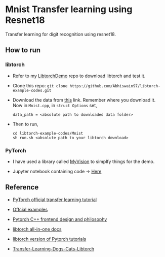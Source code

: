 # Mnist Transfer learning using Resnet18

Transfer learning for digit recognition using resnet18.

## How to run

### libtorch

- Refer to my [LibtorchDemo](https://github.com/Abhiswain97/LibtorchDemo) repo to download libtorch and test it.

- Clone this repo: `git clone https://github.com/Abhiswain97/libtorch-example-codes.git`

- Download the data from [this](http://yann.lecun.com/exdb/mnist/) link. Remember where you download it. Now in `Mnist.cpp`, in `struct Options` set, 
  ```
  data_path = <absolute path to downloaded data folder>
  ``` 

- Then to run,

  ```
  cd libtorch-example-codes/Mnist
  sh run.sh <absolute path to your libtorch download>
  ```
  
### PyTorch

- I have used a library called [MyVision](https://github.com/Abhiswain97/MyVision) to simplfy things for the demo.
 
- Jupyter notebook containing code -> [Here](https://github.com/Abhiswain97/libtorch-example-codes/blob/main/Mnist/Mnist-PyTorch/mnist-using-myvision.ipynb)

## Reference

- [PyTorch official transfer learning tutorial](https://pytorch.org/tutorials/beginner/transfer_learning_tutorial.html)

- [Offcial examples](https://github.com/pytorch/examples/tree/master/cpp)

- [Pytorch C++ frontend design and philosophy](https://pytorch.org/tutorials/advanced/cpp_frontend.html#running-the-network-in-forward-mode)

- [libtorch all-in-one docs](https://www.ccoderun.ca/programming/doxygen/pytorch/index.html)

- [libtorch version of Pytorch tutorials](https://github.com/prabhuomkar/pytorch-cpp)

- [Transfer-Learning-Dogs-Cats-Libtorch](https://github.com/BuffetCodes/Transfer-Learning-Dogs-Cats-Libtorch)
